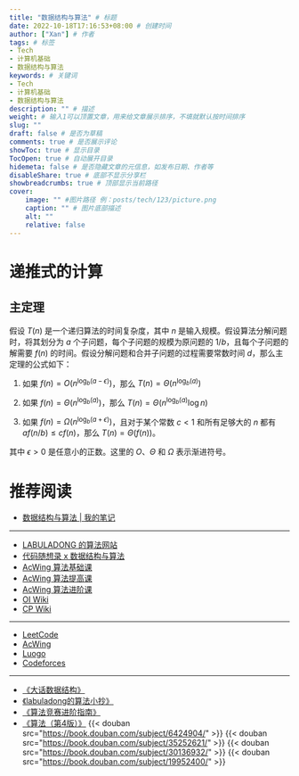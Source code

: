 ```yaml
---
title: "数据结构与算法" # 标题
date: 2022-10-18T17:16:53+08:00 # 创建时间
author: ["Xan"] # 作者
tags: # 标签
- Tech
- 计算机基础
- 数据结构与算法
keywords: # 关键词
- Tech
- 计算机基础
- 数据结构与算法
description: "" # 描述
weight: # 输入1可以顶置文章，用来给文章展示排序，不填就默认按时间排序
slug: ""
draft: false # 是否为草稿
comments: true # 是否展示评论
showToc: true # 显示目录
TocOpen: true # 自动展开目录
hidemeta: false # 是否隐藏文章的元信息，如发布日期、作者等
disableShare: true # 底部不显示分享栏
showbreadcrumbs: true # 顶部显示当前路径
cover:
    image: "" #图片路径 例：posts/tech/123/picture.png
    caption: "" # 图片底部描述
    alt: ""
    relative: false
---
```


# 递推式的计算
## 主定理
假设 $T(n)$ 是一个递归算法的时间复杂度，其中 $n$ 是输入规模。假设算法分解问题时，将其划分为 $a$ 个子问题，每个子问题的规模为原问题的 $1/b$，且每个子问题的解需要 $f(n)$ 的时间。假设分解问题和合并子问题的过程需要常数时间 $d$，那么主定理的公式如下：

1.  如果 $f(n) = O(n^{\log_b(a - \epsilon)})$，那么 $T(n) = \Theta(n^{\log_b(a)})$
    
2.  如果 $f(n) = \Theta(n^{\log_b(a)})$，那么 $T(n) = \Theta(n^{\log_b(a)} \log n)$
    
3.  如果 $f(n) = \Omega(n^{\log_b(a + \epsilon)})$，且对于某个常数 $c < 1$ 和所有足够大的 $n$ 都有 $af(n/b) \le cf(n)$，那么 $T(n) = \Theta(f(n))$。
    

其中 $\epsilon > 0$ 是任意小的正数。这里的 $O$、$\Theta$ 和 $\Omega$ 表示渐进符号。
# 推荐阅读
- [数据结构与算法 | 我的笔记](https://github.com/Xancoding/Data-Structures-and-Algorithms)
***
- [LABULADONG 的算法网站](https://labuladong.github.io/algo/)
- [代码随想录 x 数据结构与算法](https://www.programmercarl.com/) 
- [AcWing 算法基础课](https://www.acwing.com/activity/content/11/)
- [AcWing 算法提高课](https://www.acwing.com/activity/content/16/)
- [AcWing 算法进阶课](https://www.acwing.com/activity/content/32/)
- [OI Wiki](https://oi-wiki.org/)
- [CP Wiki](https://cp-wiki.vercel.app/)
***
- [LeetCode](https://leetcode.cn/)
- [AcWing](https://www.acwing.com/)
- [Luogo](https://www.luogu.com.cn/)
- [Codeforces](https://codeforces.com/)
***
- [《大话数据结构》](https://book.douban.com/subject/6424904/)
- [《labuladong的算法小抄》](https://book.douban.com/subject/35252621/)
- [《算法竞赛进阶指南》](https://book.douban.com/subject/30136932/)
- [《算法（第4版）》](https://book.douban.com/subject/19952400/)
{{< douban src="https://book.douban.com/subject/6424904/" >}}
{{< douban src="https://book.douban.com/subject/35252621/" >}}
{{< douban src="https://book.douban.com/subject/30136932/" >}}
{{< douban src="https://book.douban.com/subject/19952400/" >}}